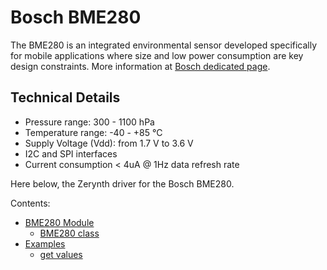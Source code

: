 # Bosch BME280

The BME280 is an integrated environmental sensor developed specifically for mobile applications where size and
low power consumption are key design constraints.
More information at [Bosch dedicated page](https://www.bosch-sensortec.com/bst/products/all_products/bme280).

## Technical Details


* Pressure range: 300 - 1100 hPa
* Temperature range: -40 - +85 °C
* Supply Voltage (Vdd): from 1.7 V to 3.6 V
* I2C and SPI interfaces
* Current consumption < 4uA @ 1Hz data refresh rate

Here below, the Zerynth driver for the Bosch BME280.

Contents:
 * [BME280 Module](https://docs.zerynth.com/latest/official/lib.bosch.bme280/docs/official_lib.bosch.bme280_bme280.html)
    * [BME280 class](https://docs.zerynth.com/latest/official/lib.bosch.bme280/docs/official_lib.bosch.bme280_bme280.html#bme280-class)
 * [Examples](https://docs.zerynth.com/latest/official/lib.bosch.bme280/examples/examples.html)
	 * [get values](https://docs.zerynth.com/latest/official/lib.bosch.bme280/examples/examples.html#get-values)

<!--stackedit_data:
eyJoaXN0b3J5IjpbOTExMjE3NjIyXX0=
-->
